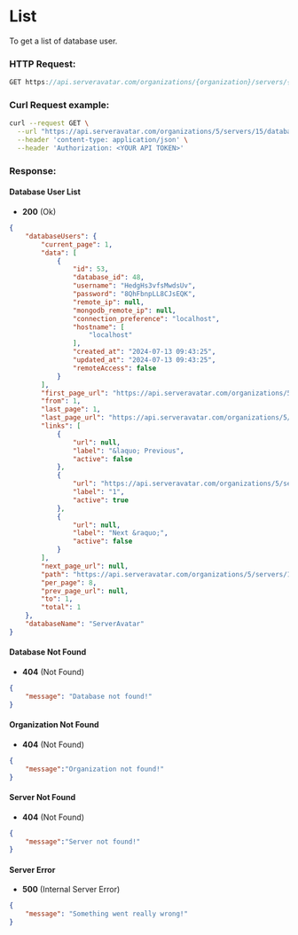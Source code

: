 # List

To get a list of database user.

### HTTP Request:

```js
GET https://api.serveravatar.com/organizations/{organization}/servers/{server}/databases/{database}/database-users?pagination=1
```

### Curl Request example:

```sh
curl --request GET \
  --url "https://api.serveravatar.com/organizations/5/servers/15/databases/48/database-users?pagination=1" \
  --header 'content-type: application/json' \
  --header 'Authorization: <YOUR API TOKEN>'
```

### Response:

#### Database User List
- __200__ (Ok)

``` json
{
    "databaseUsers": {
        "current_page": 1,
        "data": [
            {
                "id": 53,
                "database_id": 48,
                "username": "HedgHs3vfsMwdsUv",
                "password": "8QhFbnpLL8CJsEQK",
                "remote_ip": null,
                "mongodb_remote_ip": null,
                "connection_preference": "localhost",
                "hostname": [
                    "localhost"
                ],
                "created_at": "2024-07-13 09:43:25",
                "updated_at": "2024-07-13 09:43:25",
                "remoteAccess": false
            }
        ],
        "first_page_url": "https://api.serveravatar.com/organizations/5/servers/15/databases/48/database-users?page=1",
        "from": 1,
        "last_page": 1,
        "last_page_url": "https://api.serveravatar.com/organizations/5/servers/15/databases/48/database-users?page=1",
        "links": [
            {
                "url": null,
                "label": "&laquo; Previous",
                "active": false
            },
            {
                "url": "https://api.serveravatar.com/organizations/5/servers/15/databases/48/database-users?page=1",
                "label": "1",
                "active": true
            },
            {
                "url": null,
                "label": "Next &raquo;",
                "active": false
            }
        ],
        "next_page_url": null,
        "path": "https://api.serveravatar.com/organizations/5/servers/15/databases/48/database-users",
        "per_page": 8,
        "prev_page_url": null,
        "to": 1,
        "total": 1
    },
    "databaseName": "ServerAvatar"
}
```

#### Database Not Found
- __404__ (Not Found)

```json
{
    "message": "Database not found!"
}
```

#### Organization Not Found
- __404__ (Not Found)

```json
{
    "message":"Organization not found!"
}
```

#### Server Not Found
- __404__ (Not Found)

```json
{
    "message":"Server not found!"
}
```

#### Server Error
- __500__ (Internal Server Error)

```json
{
    "message": "Something went really wrong!"
}
```